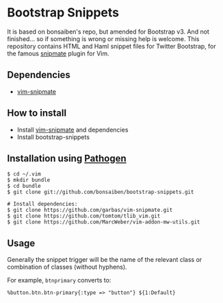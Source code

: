 Bootstrap Snippets
==================

It is based on bonsaiben's repo, but amended for Bootstrap v3. And not finished... so if something is wrong or missing help is welcome.
This repository contains HTML and Haml snippet files for Twitter Bootstrap, for the famous [snipmate](https://github.com/garbas/vim-snipmate) plugin for Vim.

Dependencies
------------

- [vim-snipmate](https://github.com/garbas/vim-snipmate)

How to install
--------------

- Install [vim-snipmate](https://github.com/garbas/vim-snipmate) and dependencies
- Install bootstrap-snippets

Installation using [Pathogen](https://github.com/tpope/vim-pathogen)
---------------------------

    $ cd ~/.vim
    $ mkdir bundle
    $ cd bundle
    $ git clone git://github.com/bonsaiben/bootstrap-snippets.git

    # Install dependencies:
    $ git clone https://github.com/garbas/vim-snipmate.git
    $ git clone https://github.com/tomtom/tlib_vim.git
    $ git clone https://github.com/MarcWeber/vim-addon-mw-utils.git

Usage
-----

Generally the snippet trigger will be the name of the relevant class or combination of classes (without hyphens).

For example, `btnprimary` converts to:

    %button.btn.btn-primary{:type => "button"} ${1:Default}

